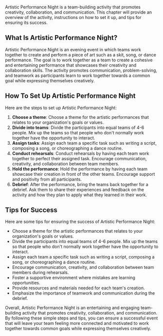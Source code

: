 
Artistic Performance Night is a team-building activity that promotes creativity, collaboration, and communication. This chapter will provide an overview of the activity, instructions on how to set it up, and tips for ensuring its success.

What Is Artistic Performance Night?
-----------------------------------

Artistic Performance Night is an evening event in which teams work together to create and perform a piece of art such as a skit, song, or dance performance. The goal is to work together as a team to create a cohesive and entertaining performance that showcases their creativity and collaboration skills. The activity promotes communication, problem-solving, and teamwork as participants learn to work together towards a common goal while expressing themselves creatively.

How To Set Up Artistic Performance Night
----------------------------------------

Here are the steps to set up Artistic Performance Night:

1. **Choose a theme**: Choose a theme for the artistic performances that relates to your organization's goals or values.
2. **Divide into teams**: Divide the participants into equal teams of 4-6 people. Mix up the teams so that people who don't normally work together have the opportunity to interact.
3. **Assign tasks**: Assign each team a specific task such as writing a script, composing a song, or choreographing a dance routine.
4. **Conduct rehearsals**: Conduct rehearsals by having each team work together to perfect their assigned task. Encourage communication, creativity, and collaboration between team members.
5. **Hold the performance**: Hold the performance by having each team showcase their creation in front of the other teams. Encourage support and positivity from all participants.
6. **Debrief**: After the performance, bring the teams back together for a debrief. Ask them to share their experiences and feedback on the activity and how they plan to apply what they learned in their work.

Tips for Success
----------------

Here are some tips for ensuring the success of Artistic Performance Night:

* Choose a theme for the artistic performances that relates to your organization's goals or values.
* Divide the participants into equal teams of 4-6 people. Mix up the teams so that people who don't normally work together have the opportunity to interact.
* Assign each team a specific task such as writing a script, composing a song, or choreographing a dance routine.
* Encourage communication, creativity, and collaboration between team members during rehearsals.
* Foster a supportive environment where mistakes are learning opportunities.
* Provide resources and materials needed for each team's creation.
* Emphasize the importance of teamwork and communication during the debrief.

Overall, Artistic Performance Night is an entertaining and engaging team-building activity that promotes creativity, collaboration, and communication. By following these simple steps and tips, you can ensure a successful event that will leave your team feeling more connected and motivated to work together towards common goals while expressing themselves creatively.
